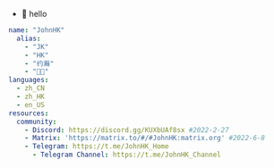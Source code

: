  - 👋 hello
```yaml
name: "JohnHK"
  alias:
    - "JK"
    - "HK"
    - "约瀚"
    - "🌙💦"
languages: 
  - zh_CN
  - zh_HK
  - en_US
resources: 
  community:
    - Discord: https://discord.gg/KUXbUAf8sx #2022-2-27
    - Matrix: 'https://matrix.to/#/#JohnHK:matrix.org' #2022-6-8
    - Telegram: https://t.me/JohnHK_Home
      - Telegram Channel: https://t.me/JohnHK_Channel
```
<!---
CHNJohnHK/CHNJohnHK is a ✨ special ✨ repository because its `README.md` (this file) appears on your GitHub profile.
You can click the Preview link to take a look at your changes.
--->
